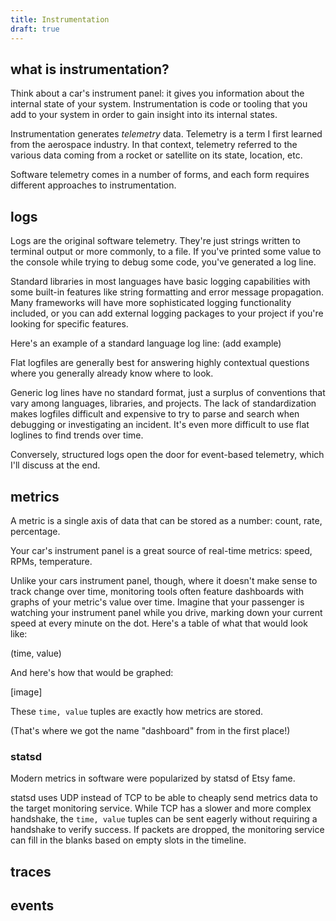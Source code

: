 ```yaml
---
title: Instrumentation
draft: true
---
```


## what is instrumentation?

Think about a car's instrument panel: it gives you information about the internal state of your system. Instrumentation is code or tooling that you add to your system in order to gain insight into its internal states.

Instrumentation generates _telemetry_ data. Telemetry is a term I first learned from the aerospace industry. In that context, telemetry referred to the various data coming from a rocket or satellite on its state, location, etc.

Software telemetry comes in a number of forms, and each form requires different approaches to instrumentation.

## logs

Logs are the original software telemetry. They're just strings written to terminal output or more commonly, to a file.
If you've printed some value to the console while trying to debug some code, you've generated a log line.

Standard libraries in most languages have basic logging capabilities with some built-in features like string formatting and error message propagation. Many frameworks will have more sophisticated logging functionality included, or you can add external logging packages to your project if you're looking for specific features.

Here's an example of a standard language log line: (add example)

Flat logfiles are generally best for answering highly contextual questions where you generally already know where to look.

Generic log lines have no standard format, just a surplus of conventions that vary among languages, libraries, and projects. The lack of standardization makes logfiles difficult and expensive to try to parse and search when debugging or investigating an incident. It's even more difficult to use flat loglines to find trends over time.

Conversely, structured logs open the door for event-based telemetry, which I'll discuss at the end.

## metrics

A metric is a single axis of data that can be stored as a number: count, rate, percentage.

Your car's instrument panel is a great source of real-time metrics: speed, RPMs, temperature.

Unlike your cars instrument panel, though, where it doesn't make sense to track change over time, monitoring tools often feature dashboards with graphs of your metric's value over time. Imagine that your passenger is watching your instrument panel while you drive, marking down your current speed at every minute on the dot. Here's a table of what that would look like:

(time, value)

And here's how that would be graphed:

[image]

These `time, value` tuples are exactly how metrics are stored.

(That's where we got the name "dashboard" from in the first place!)

### statsd 

Modern metrics in software were popularized by statsd of Etsy fame.

statsd uses UDP instead of TCP to be able to cheaply send metrics data to the target monitoring service. While TCP has a slower and more complex handshake, the `time, value` tuples can be sent eagerly without requiring a handshake to verify success. If packets are dropped, the monitoring service can fill in the blanks based on empty slots in the timeline.

## traces

## events

